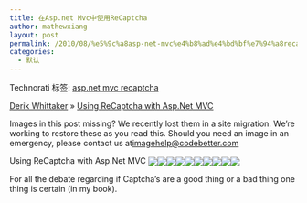 ```yaml
---
title: 在Asp.net Mvc中使用ReCaptcha
author: mathewxiang
layout: post
permalink: /2010/08/%e5%9c%a8asp-net-mvc%e4%b8%ad%e4%bd%bf%e7%94%a8recaptcha/
categories:
  - 默认
---
```

<div style="padding-bottom: 0px; margin: 0px; padding-left: 0px; padding-right: 0px; display: inline; float: none; padding-top: 0px" id="scid:0767317B-992E-4b12-91E0-4F059A8CECA8:945e38d8-00f9-40f5-a64f-2e8eae67f255" class="wlWriterEditableSmartContent">
  Technorati 标签: <a href="http://technorati.com/tags/asp.net+mvc+recaptcha" rel="tag">asp.net mvc recaptcha</a>
</div>

[Derik Whittaker][1] » [Using ReCaptcha with Asp.Net MVC][2]

Images in this post missing? We recently lost them in a site migration. We’re working to restore these as you read this. Should you need an image in an emergency, please contact us at<imagehelp@codebetter.com>

Using ReCaptcha with Asp.Net MVC <img border="0" align="absMiddle" src="http://devlicio.us/utility/images/star-left-on.png" /><img border="0" align="absMiddle" src="http://devlicio.us/utility/images/star-right-on.png" /><img border="0" align="absMiddle" src="http://devlicio.us/utility/images/star-left-on.png" /><img border="0" align="absMiddle" src="http://devlicio.us/utility/images/star-right-on.png" /><img border="0" align="absMiddle" src="http://devlicio.us/utility/images/star-left-on.png" /><img border="0" align="absMiddle" src="http://devlicio.us/utility/images/star-right-on.png" /><img border="0" align="absMiddle" src="http://devlicio.us/utility/images/star-left-on.png" /><img border="0" align="absMiddle" src="http://devlicio.us/utility/images/star-right-on.png" /><img border="0" align="absMiddle" src="http://devlicio.us/utility/images/star-left-on.png" /><img border="0" align="absMiddle" src="http://devlicio.us/utility/images/star-right-on.png" />

For all the debate regarding if Captcha’s are a good thing or a bad thing one thing is certain (in my book).

 [1]: http://devlicio.us/blogs/derik_whittaker/default.aspx
 [2]: http://devlicio.us/blogs/derik_whittaker/archive/2008/12/02/using-recaptcha-with-asp-net-mvc.aspx